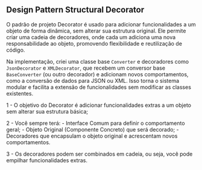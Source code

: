 ## Design Pattern Structural Decorator

O padrão de projeto Decorator é usado para adicionar funcionalidades a um objeto de forma dinâmica, sem alterar sua estrutura original. Ele permite criar uma cadeia de decoradores, onde cada um adiciona uma nova responsabilidade ao objeto, promovendo flexibilidade e reutilização de código.

Na implementação, criei uma classe base `Converter` e decoradores como `JsonDecorator` e `XMLDecorator`, que recebem um conversor base `BaseConverter` (ou outro decorador) e adicionam novos comportamentos, como a conversão de dados para JSON ou XML. Isso torna o sistema modular e facilita a extensão de funcionalidades sem modificar as classes existentes.

1 - O objetivo do Decorator é adicionar funcionalidades extras a um objeto sem alterar sua estrutura básica;

2 - Você sempre terá:
    - Interface Comum para definir o comportamento geral;
    - Objeto Original (Componente Concreto) que será decorado;
    - Decoradores que encapsulam o objeto original e acrescentam novos comportamentos.

3 - Os decoradores podem ser combinados em cadeia, ou seja, você pode empilhar funcionalidades extras.
